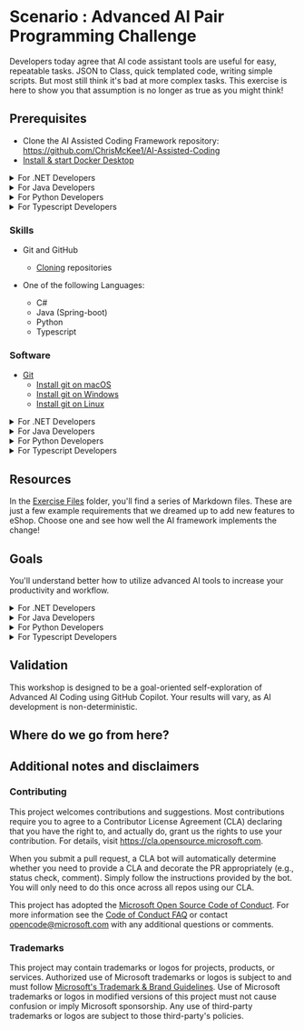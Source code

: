 # Scenario : Advanced AI Pair Programming Challenge

Developers today agree that AI code assistant tools are useful for easy, repeatable tasks. JSON to Class, quick templated code, writing simple scripts. But most still think it's bad at more complex tasks. This exercise is here to show you that assumption is no longer as true as you might think!


## Prerequisites

- Clone the AI Assisted Coding Framework repository: https://github.com/ChrisMcKee1/AI-Assisted-Coding
- [Install & start Docker Desktop](https://docs.docker.com/engine/install/)


<details>
<summary> For .NET Developers</summary>
- Clone the eShop repository: https://github.com/dotnet/eshop
</details>

<details>
<summary> For Java Developers</summary>
- Clone the Pet Clinic repository: https://github.com/azure-samples/spring-petclinic-microservices
</details>

<details>
<summary> For Python Developers</summary>
- Clone the InvenTree repository: https://github.com/inventree/InvenTree
</details>

<details>
<summary> For Typescript Developers</summary>
- Clone the https://github.com/mrWh1te/ngLibrary repository: 
</details>

### Skills

- Git and GitHub
  - [Cloning](https://docs.github.com/github/creating-cloning-and-archiving-repositories/cloning-a-repository-from-github/cloning-a-repository) repositories

- One of the following Languages:
   - C#
   - Java (Spring-boot)
   - Python
   - Typescript

### Software

- [Git](https://git-scm.com/downloads)
  - [Install git on macOS](https://git-scm.com/download/mac)
  - [Install git on Windows](https://git-scm.com/download/win)
  - [Install git on Linux](https://git-scm.com/download/linux)


<details>
<summary> For .NET Developers</summary>
- [Visual Studio Code](https://code.visualstudio.com/)
- [.NET 9 SDK](https://dot.net/download?cid=eshop)
</details>

<details>
<summary> For Java Developers</summary>
Supported IDE's:
- [Visual Studio Code](https://code.visualstudio.com/)
- [Jetbrains IntelliJ](https://www.jetbrains.com/idea/)
</details>

<details>
<summary> For Python Developers</summary>
Supported IDE's:
- [Visual Studio Code](https://code.visualstudio.com/)
- [Jetbrains IntelliJ](https://www.jetbrains.com/pycharm/)
</details>

<details>
<summary> For Typescript Developers</summary>
- [Visual Studio Code](https://code.visualstudio.com/)
</details>


## Resources

In the [Exercise Files](./exercise-files/) folder, you'll find a series of Markdown files. These are just a few example requirements that we dreamed up to add new features to eShop. Choose one and see how well the AI framework implements the change!

## Goals

You'll understand better how to utilize advanced AI tools to increase your productivity and workflow.
<details>
<summary> For .NET Developers</summary>
1. [Setup the AI Coding Workflow](./goals/dotnet/1-setup.md):
   The key to this workshop is our advanced workflow. This will show you how to reuse our work across your projects.
1. [Understanding Requirements](./goals/dotnet/2-requirements.md):
   We've created several sample requirements docs. Run one and see the results.
1. [Tips and Tricks](./goals/dotnet/3-tips.md):
   Pitfalls to avoid, custom instructions, and prompt files
</details>

<details>
<summary> For Java Developers</summary>
1. [Setup the AI Coding Workflow](./goals/java/1-setup.md):
   The key to this workshop is our advanced workflow. This will show you how to reuse our work across your projects.
1. [Understanding Requirements](./goals/java/2-requirements.md):
   We've created several sample requirements docs. Run one and see the results.
1. [Tips and Tricks](./goals/java/3-tips.md):
   Pitfalls to avoid, custom instructions, and prompt files
</details>

<details>
<summary> For Python Developers</summary>
1. [Setup the AI Coding Workflow](./goals/python/1-setup.md):
   The key to this workshop is our advanced workflow. This will show you how to reuse our work across your projects.
1. [Understanding Requirements](./goals/python/2-requirements.md):
   We've created several sample requirements docs. Run one and see the results.
1. [Tips and Tricks](./goals/python/3-tips.md):
   Pitfalls to avoid, custom instructions, and prompt files
</details>

<details>
<summary> For Typescript Developers</summary>
1. [Setup the AI Coding Workflow](./goals/typescript/1-setup.md):
   The key to this workshop is our advanced workflow. This will show you how to reuse our work across your projects.
1. [Understanding Requirements](./goals/typescript/2-requirements.md):
   We've created several sample requirements docs. Run one and see the results.
1. [Tips and Tricks](./goals/typescript/3-tips.md):
   Pitfalls to avoid, custom instructions, and prompt files
</details>

## Validation

This workshop is designed to be a goal-oriented self-exploration of Advanced AI Coding using GitHub Copilot. Your results will vary, as AI development is non-deterministic.

## Where do we go from here?



## Additional notes and disclaimers

### Contributing

This project welcomes contributions and suggestions.  Most contributions require you to agree to a Contributor License Agreement (CLA) declaring that you have the right to, and actually do, grant us the rights to use your contribution. For details, visit https://cla.opensource.microsoft.com.

When you submit a pull request, a CLA bot will automatically determine whether you need to provide a CLA and decorate the PR appropriately (e.g., status check, comment). Simply follow the instructions provided by the bot. You will only need to do this once across all repos using our CLA.

This project has adopted the [Microsoft Open Source Code of Conduct](https://opensource.microsoft.com/codeofconduct/). For more information see the [Code of Conduct FAQ](https://opensource.microsoft.com/codeofconduct/faq/) or contact [opencode@microsoft.com](mailto:opencode@microsoft.com) with any additional questions or comments.

### Trademarks

This project may contain trademarks or logos for projects, products, or services. Authorized use of Microsoft trademarks or logos is subject to and must follow [Microsoft's Trademark & Brand Guidelines](https://www.microsoft.com/legal/intellectualproperty/trademarks/usage/general). Use of Microsoft trademarks or logos in modified versions of this project must not cause confusion or imply Microsoft sponsorship. Any use of third-party trademarks or logos are subject to those third-party's policies.
